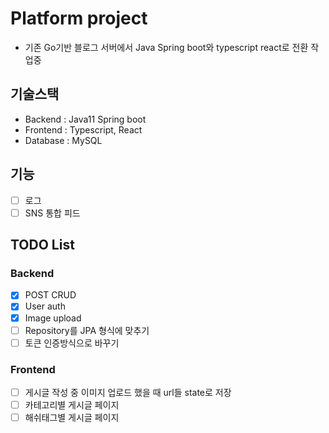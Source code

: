 # Platform project
- 기존 Go기반 블로그 서버에서 Java Spring boot와 typescript react로 전환 작업중

## 기술스택
- Backend : Java11 Spring boot
- Frontend : Typescript, React
- Database : MySQL

## 기능
- [ ] 로그
- [ ] SNS 통합 피드

## TODO List
### Backend
- [x] POST CRUD 
- [x] User auth
- [x] Image upload
- [ ] Repository를 JPA 형식에 맞추기 
- [ ] 토큰 인증방식으로 바꾸기 

### Frontend
- [ ] 게시글 작성 중 이미지 업로드 했을 때 url들 state로 저장
- [ ] 카테고리별 게시글 페이지 
- [ ] 해쉬태그별 게시글 페이지
